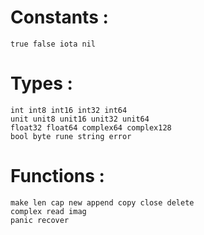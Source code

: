 # Constants :
    true false iota nil

# Types :
    int int8 int16 int32 int64
    unit unit8 unit16 unit32 unit64
    float32 float64 complex64 complex128
    bool byte rune string error

# Functions : 
    make len cap new append copy close delete
    complex read imag
    panic recover
